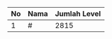 | No | Nama            | Jumlah Level |
|----|-----------------|--------------|
| 1  | #    |    2815        |
